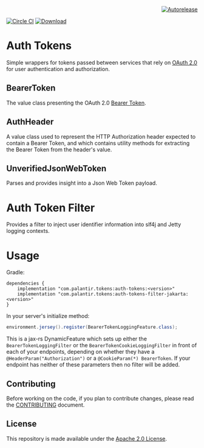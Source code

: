 <p align="right">
<a href="https://autorelease.general.dmz.palantir.tech/palantir/auth-tokens"><img src="https://img.shields.io/badge/Perform%20an-Autorelease-success.svg" alt="Autorelease"></a>
</p>

[![Circle CI](https://circleci.com/gh/palantir/auth-tokens.svg?style=shield)](https://circleci.com/gh/palantir/auth-tokens)
[ ![Download](https://api.bintray.com/packages/palantir/releases/auth-tokens/images/download.svg) ](https://bintray.com/palantir/releases/auth-tokens/_latestVersion)


# Auth Tokens

Simple wrappers for tokens passed between services that rely on [OAuth 2.0](https://tools.ietf.org/html/rfc6749) for user authentication and authorization.

## BearerToken

The value class presenting the OAuth 2.0 [Bearer Token](https://tools.ietf.org/html/rfc6750).

## AuthHeader

A value class used to represent the HTTP Authorization header expected to contain a Bearer Token, and which contains utility methods for extracting the Bearer Token from the header's value.

## UnverifiedJsonWebToken

Parses and provides insight into a Json Web Token payload.

# Auth Token Filter

Provides a filter to inject user identifier information into slf4j and Jetty logging contexts.

# Usage

Gradle:
```
dependencies {
    implementation "com.palantir.tokens:auth-tokens:<version>"
    implementation "com.palantir.tokens:auth-tokens-filter-jakarta:<version>"
}
```

In your server's initialize method:
```java
environment.jersey().register(BearerTokenLoggingFeature.class);
```

This is a jax-rs DynamicFeature which sets up either the `BearerTokenLoggingFilter` or the `BearerTokenCookieLoggingFilter`
in front of each of your endpoints, depending on whether they have a `@HeaderParam("Authorization")` or a `@CookieParam(*) BearerToken`. If your endpoint has neither of these parameters then no filter will be added.

## Contributing

Before working on the code, if you plan to contribute changes, please read the [CONTRIBUTING](CONTRIBUTING.md) document.

## License

This repository is made available under the [Apache 2.0 License](http://www.apache.org/licenses/LICENSE-2.0).
